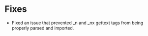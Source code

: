 # Fixes
* Fixed an issue that prevented _n and _nx gettext tags from being properly parsed and imported.